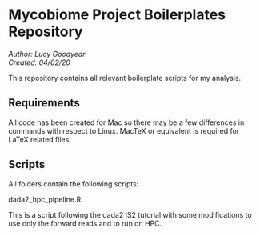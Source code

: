 # Mycobiome Project Boilerplates Repository

*Author: Lucy Goodyear*  
*Created: 04/02/20*

This repository contains all relevant boilerplate scripts for my analysis.

## Requirements

All code has been created for Mac so there may be a few differences in commands with respect to Linux. MacTeX or equivalent is required for LaTeX related files.

## Scripts

All folders contain the following scripts:

dada2_hpc_pipeline.R

This is a script following the dada2 IS2 tutorial with some modifications to use only the forward reads and to run on HPC.

